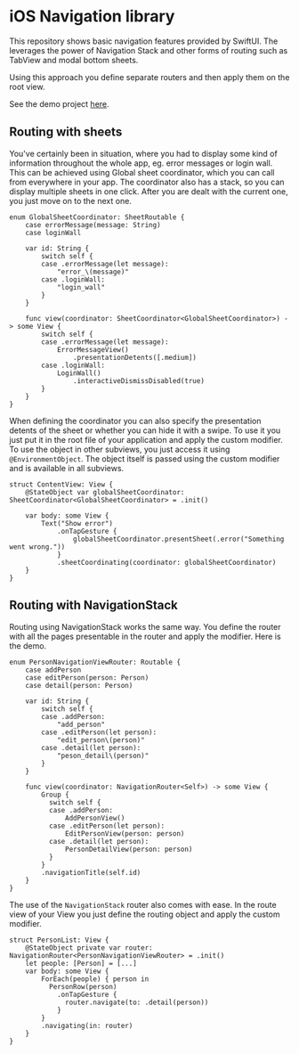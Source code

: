 # iOS Navigation library

This repository shows basic navigation features provided by SwiftUI. The leverages the power of Navigation Stack and other forms of routing such as TabView and modal bottom sheets.

Using this approach you define separate routers and then apply them on the root view.

See the demo project [here](https://github.com/theHonzic/navigation_ios).

## Routing with sheets
You've certainly been in situation, where you had to display some kind of information throughout the whole app, eg. error messages or login wall. This can be achieved using Global sheet coordinator, which you can call from everywhere in your app. The coordinator also has a stack, so you can display multiple sheets in one click. After you are dealt with the current one, you just move on to the next one.

```
enum GlobalSheetCoordinator: SheetRoutable {
    case errorMessage(message: String)
    case loginWall
    
    var id: String {
        switch self {
        case .errorMessage(let message):
            "error_\(message)"
        case .loginWall:
            "login_wall"
        }
    }
    
    func view(coordinator: SheetCoordinator<GlobalSheetCoordinator>) -> some View {
        switch self {
        case .errorMessage(let message):
            ErrorMessageView()
                .presentationDetents([.medium])
        case .loginWall:
            LoginWall()
                .interactiveDismissDisabled(true)
        }
    }
}
```
When defining the coordinator you can also specify the presentation detents of the sheet or whether you can hide it with a swipe. To use it you just put it in the root file of your application and apply the custom modifier. To use the object in other subviews, you just access it using `@EnvironmentObject`. The object itself is passed using the custom modifier and is available in all subviews.
```
struct ContentView: View {
    @StateObject var globalSheetCoordinator: SheetCoordinator<GlobalSheetCoordinator> = .init()
    
    var body: some View {
        Text("Show error")
            .onTapGesture {
                globalSheetCoordinator.presentSheet(.error("Something went wrong."))
            }
            .sheetCoordinating(coordinator: globalSheetCoordinator)
    }
}
```
## Routing with NavigationStack
Routing using NavigationStack works the same way. You define the router with all the pages presentable in the router and apply the modifier. Here is the demo.
```
enum PersonNavigationViewRouter: Routable {
    case addPerson
    case editPerson(person: Person)
    case detail(person: Person)
    
    var id: String {
        switch self {
        case .addPerson:
            "add_person"
        case .editPerson(let person):
            "edit_person\(person)"
        case .detail(let person):
            "peson_detail\(person)"
        }
    }
    
    func view(coordinator: NavigationRouter<Self>) -> some View {
        Group {
          switch self {
          case .addPerson:
              AddPersonView()
          case .editPerson(let person):
              EditPersonView(person: person)
          case .detail(let person):
              PersonDetailView(person: person)
          }
        }
        .navigationTitle(self.id)
    }
}
```
The use of the `NavigationStack` router also comes with ease. In the route view of your View you just define the routing object and apply the custom modifier.
```
struct PersonList: View {
    @StateObject private var router: NavigationRouter<PersonNavigationViewRouter> = .init()
    let people: [Person] = [...]
    var body: some View {
        ForEach(people) { person in
          PersonRow(person)
            .onTapGesture {
              router.navigate(to: .detail(person))
            }
        }
        .navigating(in: router)
    }
}
```

